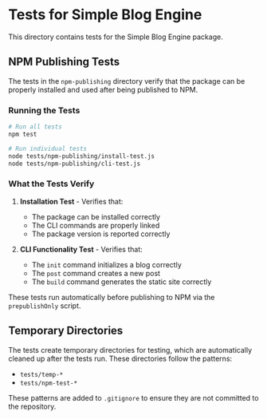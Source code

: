 # Tests for Simple Blog Engine

This directory contains tests for the Simple Blog Engine package.

## NPM Publishing Tests

The tests in the `npm-publishing` directory verify that the package can be properly installed and used after being published to NPM.

### Running the Tests

```bash
# Run all tests
npm test

# Run individual tests
node tests/npm-publishing/install-test.js
node tests/npm-publishing/cli-test.js
```

### What the Tests Verify

1. **Installation Test** - Verifies that:
   - The package can be installed correctly
   - The CLI commands are properly linked
   - The package version is reported correctly

2. **CLI Functionality Test** - Verifies that:
   - The `init` command initializes a blog correctly
   - The `post` command creates a new post
   - The `build` command generates the static site correctly

These tests run automatically before publishing to NPM via the `prepublishOnly` script.

## Temporary Directories

The tests create temporary directories for testing, which are automatically cleaned up after the tests run. These directories follow the patterns:

- `tests/temp-*`
- `tests/npm-test-*`

These patterns are added to `.gitignore` to ensure they are not committed to the repository. 